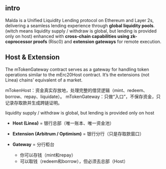 
## intro
Malda is a Unified Liquidity Lending protocol on Ethereum and Layer 2s, delivering a seamless lending experience through **global liquidity pools**. (witch means liquidity supply / withdraw is global, but lending is provided only on host)
enhanced with **cross-chain capabilities using zk-coprocessor proofs** (Risc0) and **extension gateways** for remote execution.

## Host & Extension

The mTokenGateway contract serves as a gateway for handling token operations similar to the mErc20Host contract. It’s the extensions (not Linea) chains’ equivalent of a market.

mTokenHost：资金真实存放地，处理完整的借贷逻辑（mint、redeem、borrow、repay、liquidate）。
mTokenGateway：只做“入口”，不保存资金，只记录存取款并生成跨链证明。

liquidity supply / withdraw is global, but lending is provided only on host

* **Host (Linea)** = 银行总部（唯一账本、唯一资金池）
* **Extension (Arbitrum / Optimism)** = 银行分行（只是存取款窗口）
* **Gateway** = 分行柜台

  * 你可以存钱（mint和repay）
  * 可以取钱（redeem和borrow），但必须去总部（Host）




